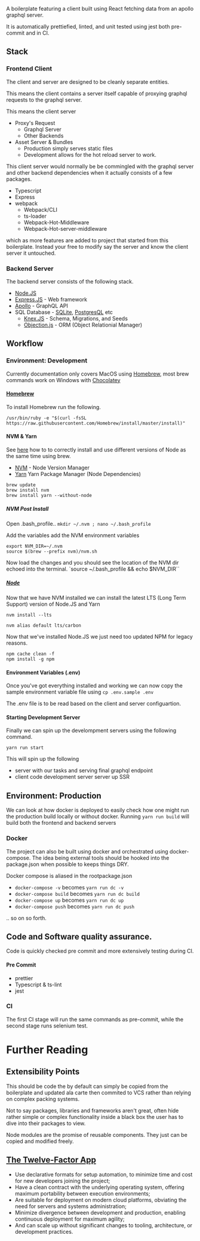 A boilerplate featuring a client built using React fetching data from an apollo graphql server.

It is automatically prettiefied, linted, and unit tested using jest both pre-commit and in CI.

## Stack

### Frontend Client
The client and server are designed to be cleanly separate entities.

This means the client contains a server itself capable of proxying graphql requests to the graphql server.

This means the client server
* Proxy's Request
  * Graphql Server
  * Other Backends
* Asset Server & Bundles
  * Production simply serves static files
  * Development allows for the hot reload server to work.

This client server would normally be be commingled with the graphql server and other backend dependencies when it actually consists of a few packages.
* Typescript
* Express
* webpack
  * Webpack/CLI
  * ts-loader
  * Webpack-Hot-Middleware
  * Webpack-Hot-server-middleware

which as more features are added to project that started from this boilerplate.
Instead your free to modify say the server and know the client server it untouched.

### Backend Server

The backend server consists of the following stack.
* [Node.JS](https://nodejs.org/en/)
* [Express.JS](http://expressjs.com) - Web framework
* [Apollo](https://www.apollographql.com) - GraphQL API
* SQL Database - [SQLite](https://sqlite.org/index.html), [PostgresQL](https://www.postgresql.org) etc
  * [Knex.JS](https://knexjs.org) - Schema, Migrations, and Seeds
  * [Objection.js](https://vincit.github.io/objection.js/) - ORM (Object Relationial Manager)


## Workflow

### Environment: Development
Currently documentation only covers MacOS using [Homebrew](https://brew.sh), most brew commands work on Windows with [Chocolatey](https://chocolatey.org)

#### [Homebrew](https://brew.sh)
To install Homebrew run the following.

```/usr/bin/ruby -e "$(curl -fsSL https://raw.githubusercontent.com/Homebrew/install/master/install)"```

#### NVM & Yarn

See [here](http://dev.topheman.com/install-nvm-with-homebrew-to-use-multiple-versions-of-node-and-iojs-easily/)
how to to correctly install and use different versions of Node as the same time using brew.

* [NVM](https://github.com/creationix/nvm) - Node Version Manager
* [Yarn](https://yarnpkg.com/en/) Yarn Package Manager (Node Dependencies)

```
brew update
brew install nvm
brew install yarn --without-node
```

##### NVM Post Install
Open .bash_profile..
`mkdir ~/.nvm ; nano ~/.bash_profile`

Add the variables add the NVM environment variables
```
export NVM_DIR=~/.nvm
source $(brew --prefix nvm)/nvm.sh
```
Now load the changes and you should see the location of the NVM dir echoed into the terminal.
`source ~/.bash_profile && echo $NVM_DIR``



##### [Node](https://nodejs.org/en/)
Now that we have NVM installed we can install the latest LTS (Long Term Support) version of Node.JS and Yarn

`nvm install --lts`

`nvm alias default lts/carbon`

Now that we've installed Node.JS we just need too updated NPM for legacy reasons.

```
npm cache clean -f
npm install -g npm
 ```

#### Environment Variables (.env)

Once you've got everything installed and working we can now copy the sample environment variable file using `cp .env.sample .env`

The .env file is to be read based on the client and server configuartion.

#### Starting Development Server

Finally we can spin up the develompment servers using the following command.

```
yarn run start
```

This will spin up the following
* server with our tasks and serving final graphql endpoint
* client code development server server up SSR

## Environment: Production
We can look at how docker is deployed to easily check how one might run the production build locally or without docker.
Running `yarn run build` will build both the frontend and backend servers

### Docker
The project can also be built using docker and orchestrated using docker-compose. The idea being external tools should be hooked into the package.json when possible to keeps things DRY.

Docker compose is aliased in the rootpackage.json

* `docker-compose -v` becomes `yarn run dc -v`
* `docker-compose build` becomes `yarn run dc build`
* `docker-compose up` becomes `yarn run dc up`
* `docker-compose push` becomes `yarn run dc push`

.. so on so forth.

## Code and Software quality assurance.
Code is quickly checked pre commit and more extensively testing during CI.

#### Pre Commit
* prettier
* Typescript & ts-lint
* jest

### CI
The first CI stage will run the same commands as pre-commit, while the second stage runs selenium test.


# Further Reading

## Extensibility Points
This should be code the by default can simply be copied from the boilerplate and updated ala carte then commited to VCS rather than
relying on complex packing systems.

Not to say packages, libraries and frameworks aren't great, often hide rather simple or
complex functionality inside a black box the user has to dive into their packages to view.

Node modules are the promise of reusable components. They just can be copied and modified freely.



## [The Twelve-Factor App](https://12factor.net)


* Use declarative formats for setup automation, to minimize time and cost for new developers joining the project;
* Have a clean contract with the underlying operating system, offering maximum portability between execution environments;
* Are suitable for deployment on modern cloud platforms, obviating the need for servers and systems administration;
* Minimize divergence between development and production, enabling continuous deployment for maximum agility;
* And can scale up without significant changes to tooling, architecture, or development practices.
